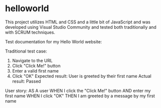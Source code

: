 # helloworld

This project utilizes HTML and CSS and a little bit of JavaScript and was developed using Visual Studio Community and tested both traditionally and with SCRUM techniques. 

Test documentation for my Hello World website:

Traditional test case:
1.	Navigate to the URL
2.  Click "Click Me!" button
2.	Enter a valid first name
3.	Click "OK"
Expected result: User is greeted by their first name
Actual result: Passed

User story:
AS A user WHEN I click the "Click Me!" button AND enter my first name WHEN I click "OK" THEN I am greeted by a message by my first name

